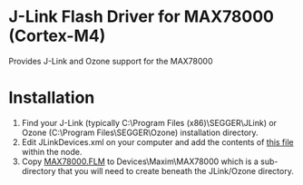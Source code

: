 # J-Link Flash Driver for MAX78000 (Cortex-M4)
Provides J-Link and Ozone support for the MAX78000
# Installation
1. Find your J-Link (typically C:\Program Files (x86)\SEGGER\JLink) or Ozone (C:\Program Files\SEGGER\Ozone) installation directory.
2. Edit JLinkDevices.xml on your computer and add the contents of [this file](JLinkDevices.xml) within the <Database> node.
3. Copy [MAX78000.FLM](cs/MAX78000%20Release/MAX78000.FLM) to Devices\Maxim\MAX78000 which is a sub-directory that you will need to create beneath the JLink/Ozone directory.
 
